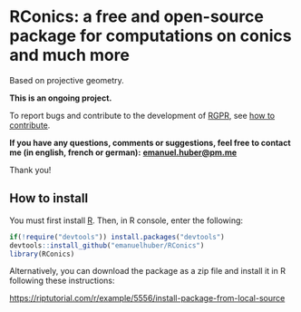 # RConics: a free and open-source package for computations on conics and much more

Based on projective geometry.


**This is an ongoing project.**

To report bugs and contribute to the development of [RGPR](http://emanuelhuber.github.io/RGPR), see [how to contribute](https://github.com/emanuelhuber/RGPR/blob/master/CONTRIBUTING.md).

**If you have any questions, comments or suggestions, feel free to contact me (in english, french or german):**
**emanuel.huber@pm.me**


Thank you!


## How to install

You must first install [R](https://cran.r-project.org/). Then, in R console, enter the following:

```r
if(!require("devtools")) install.packages("devtools")
devtools::install_github("emanuelhuber/RConics")
library(RConics)
```

Alternatively, you can download the package as a zip file and install it in R
following these instructions:

https://riptutorial.com/r/example/5556/install-package-from-local-source
